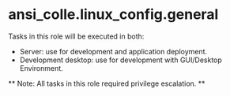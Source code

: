 ansi_colle.linux_config.general
======

Tasks in this role will be executed in both:
- Server: use for development and application deployment.
- Development desktop: use for development with GUI/Desktop Environment.

** Note: All tasks in this role required privilege escalation. **
